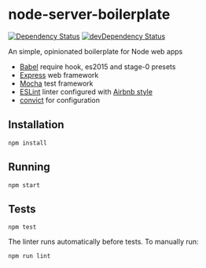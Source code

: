 # node-server-boilerplate

[![Dependency Status](https://david-dm.org/brandondoran/node-server-boilerplate.svg)](https://david-dm.org/brandondoran/node-server-boilerplate)
[![devDependency Status](https://david-dm.org/brandondoran/node-server-boilerplate/dev-status.svg)](https://david-dm.org/brandondoran/node-server-boilerplate#info=devDependencies)

An simple, opinionated boilerplate for Node web apps

- [Babel](http://babeljs.io/) require hook, es2015 and stage-0 presets
- [Express](http://expressjs.com/) web framework
- [Mocha](https://mochajs.org/) test framework
- [ESLint](http://eslint.org/) linter configured with [Airbnb style](https://www.npmjs.com/package/eslint-config-airbnb)
- [convict](https://github.com/mozilla/node-convict) for configuration

## Installation
    npm install
    
## Running
    npm start
    
## Tests
    npm test
The linter runs automatically before tests. To manually run:

    npm run lint

